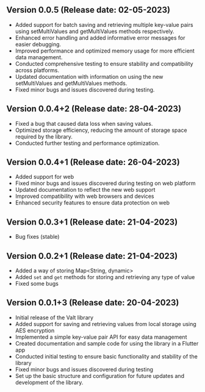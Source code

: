 ## Version 0.0.5 (Release date: 02-05-2023)
- Added support for batch saving and retrieving multiple key-value pairs using setMultiValues and getMultiValues methods respectively.
- Enhanced error handling and added informative error messages for easier debugging.
- Improved performance and optimized memory usage for more efficient data management.
- Conducted comprehensive testing to ensure stability and compatibility across platforms.
- Updated documentation with information on using the new setMultiValues and getMultiValues methods.
- Fixed minor bugs and issues discovered during testing.


## Version 0.0.4+2 (Release date: 28-04-2023)
- Fixed a bug that caused data loss when saving values.
- Optimized storage efficiency, reducing the amount of storage space required by the library.
- Conducted further testing and performance optimization.

## Version 0.0.4+1 (Release date: 26-04-2023)
- Added support for web
- Fixed minor bugs and issues discovered during testing on web platform
- Updated documentation to reflect the new web support
- Improved compatibility with web browsers and devices
- Enhanced security features to ensure data protection on web

## Version 0.0.3+1 (Release date: 21-04-2023)
- Bug fixes (stable)

## Version 0.0.2+1 (Release date: 21-04-2023)
- Added a way of storing Map<String, dynamic>
- Added `set` and `get` methods for storing and retrieving any type of value
- Fixed some bugs

## Version 0.0.1+3 (Release date: 20-04-2023)
- Initial release of the Valt library
- Added support for saving and retrieving values from local storage using AES encryption
- Implemented a simple key-value pair API for easy data management
- Created documentation and sample code for using the library in a Flutter app
- Conducted initial testing to ensure basic functionality and stability of the library
- Fixed minor bugs and issues discovered during testing
- Set up the basic structure and configuration for future updates and development of the library.
